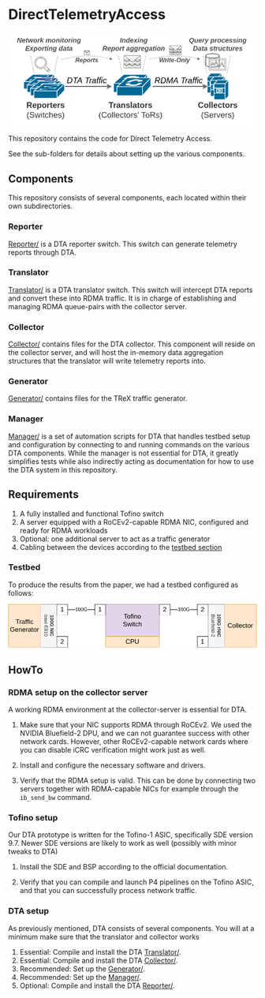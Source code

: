 # DirectTelemetryAccess
![Overview](Overview.png)

This repository contains the code for Direct Telemetry Access.

See the sub-folders for details about setting up the various components.

## Components
This repository consists of several components, each located within their own subdirectories.

### Reporter
[Reporter/](Reporter/) is a DTA reporter switch. 
This switch can generate telemetry reports through DTA.

### Translator
[Translator/](Translator/) is a DTA translator switch. 
This switch will intercept DTA reports and convert these into RDMA traffic. 
It is in charge of establishing and managing RDMA queue-pairs with the collector server.

### Collector
[Collector/](Collector/) contains files for the DTA collector.
This component will reside on the collector server, and will host the in-memory data aggregation structures that the translator will write telemetry reports into.

### Generator
[Generator/](Generator/) contains files for the TReX traffic generator.

### Manager
[Manager/](Manager/) is a set of automation scripts for DTA that handles testbed setup and configuration by connecting to and running commands on the various DTA components.
While the manager is not essential for DTA, it greatly simplifies tests while also indirectly acting as documentation for how to use the DTA system in this repository.


## Requirements
1. A fully installed and functional Tofino switch
2. A server equipped with a RoCEv2-capable RDMA NIC, configured and ready for RDMA workloads
3. Optional: one additional server to act as a traffic generator
4. Cabling between the devices according to the [testbed section](Testbed)

### Testbed
To produce the results from the paper, we had a testbed configured as follows:

![Testbed](Testbed.png)

## HowTo

### RDMA setup on the collector server
A working RDMA environment at the collector-server is essential for DTA.

1. Make sure that your NIC supports RDMA through RoCEv2. 
We used the NVIDIA Bluefield-2 DPU, and we can not guarantee success with other network cards. However, other RoCEv2-capable network cards where you can disable iCRC verification might work just as well.

2. Install and configure the necessary software and drivers.

3. Verify that the RDMA setup is valid. This can be done by connecting two servers together with RDMA-capable NICs for example through the `ib_send_bw` command.

### Tofino setup
Our DTA prototype is written for the Tofino-1 ASIC, specifically SDE version 9.7. Newer SDE versions are likely to work as well (possibly with minor tweaks to DTA)

1. Install the SDE and BSP according to the official documentation.

2. Verify that you can compile and launch P4 pipelines on the Tofino ASIC, and that you can successfully process network traffic.

### DTA setup
As previously mentioned, DTA consists of several components. You will at a minimum make sure that the translator and collector works

1. Essential: Compile and install the DTA [Translator/](Translator/).
2. Essential: Compile and install the DTA [Collector/](Collector/).
3. Recommended: Set up the [Generator/](Generator/).
4. Recommended: Set up the [Manager/](Manager/).
5. Optional: Compile and install the DTA [Reporter/](Reporter/).

